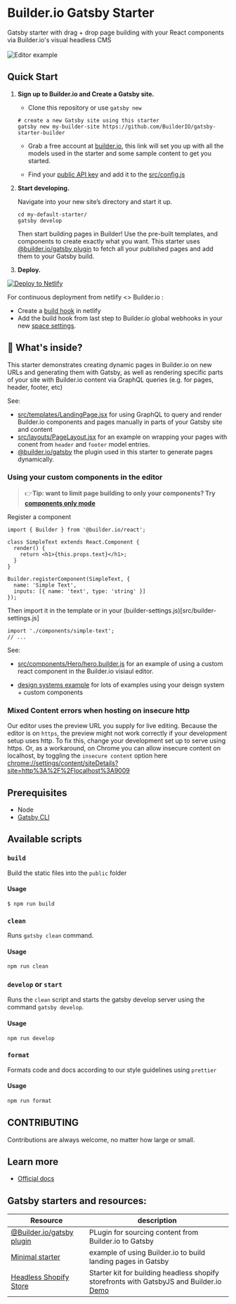 # Builder.io Gatsby Starter

Gatsby starter with drag + drop page building with your React components via Builder.io's visual headless CMS
<br />
<br />
<img src="https://imgur.com/HjBWIbv.gif" alt="Editor example" />

## Quick Start

1. **Sign up to Builder.io and Create a Gatsby site.**

   - Clone this repository or use `gatsby new`

   ```shell
   # create a new Gatsby site using this starter
   gatsby new my-builder-site https://github.com/BuilderIO/gatsby-starter-builder
   ```

   - Grab a free account at [builder.io](https://builder.io/fork-sample-org), this link will set you up with all the models used in the starter and some sample content to get you started.

   - Find your [public API key](https://builder.io/account/organization) and add it to the [src/config.js](src/config.js)

2. **Start developing.**

   Navigate into your new site’s directory and start it up.

   ```shell
   cd my-default-starter/
   gatsby develop
   ```

   Then start building pages in Builder! Use the pre-built templates, and components to create exactly what you want. This starter uses [@builder.io/gatsby plugin](https://github.com/BuilderIO/builder/tree/master/packages/gatsby) to fetch all your published pages and add them to your Gatsby build.

3. **Deploy.**

[![Deploy to Netlify](https://www.netlify.com/img/deploy/button.svg)](https://app.netlify.com/start/deploy?repository=https://github.com/BuilderIO/gatsby-starter-builder)

For continuous deployment from netlify <> Builder.io :

- Create a [build hook](https://docs.netlify.com/configure-builds/build-hooks/) in netlify
- Add the build hook from last step to Builder.io global webhooks in your new [space settings](https://builder.io/account/space).

## 🧐 What's inside?

This starter demonstrates creating dynamic pages in Builder.io on new URLs and generating them with Gatsby, as well as rendering specific parts of your site with Builder.io content via GraphQL queries (e.g. for pages, header, footer, etc)

See:

- [src/templates/LandingPage.jsx](src/templates/LandingPage.jsx) for using GraphQL to query and render Builder.io components and pages manually in parts of your Gatsby site and content
- [src/layouts/PageLayout.jsx](src/layouts/PageLayout.jsx) for an example on wrapping your pages with conent from `header` and `footer` model entries.
- [@builder.io/gatsby](https://github.com/builderio/builder/tree/master/packages/gatsby) the plugin used in this starter to generate pages dynamically.

### Using your custom components in the editor

> 👉**Tip: want to limit page building to only your components? Try [components only mode](https://builder.io/c/docs/guides/components-only-mode)**

Register a component

```tsx
import { Builder } from '@builder.io/react';

class SimpleText extends React.Component {
  render() {
    return <h1>{this.props.text}</h1>;
  }
}

Builder.registerComponent(SimpleText, {
  name: 'Simple Text',
  inputs: [{ name: 'text', type: 'string' }]
});
```

Then import it in the template or in your (builder-settings.js)[src/builder-settings.js]

```tsx
import './components/simple-text';
// ...
```

See:

- [src/components/Hero/hero.builder.js](src/components/Hero/hero.builder.js) for an example of using a custom react component in the Builder.io visiaul editor.

- [design systems example](https://github.com/BuilderIO/builder/tree/master/examples/react-design-system) for lots of examples using your deisgn system + custom components

### Mixed Content errors when hosting on insecure http

Our editor uses the preview URL you supply for live editing. Because the editor is on `https`, the preview might not work correctly if your development setup uses http. To fix this, change your development set up to serve using https. Or, as a workaround, on Chrome you can allow insecure content on localhost, by toggling the `insecure content` option here [chrome://settings/content/siteDetails?site=http%3A%2F%2Flocalhost%3A9009](chrome://settings/content/siteDetails?site=http%3A%2F%2Flocalhost%3A8000)

## Prerequisites

- Node
- [Gatsby CLI](https://www.gatsbyjs.org/docs/)

## Available scripts

### `build`

Build the static files into the `public` folder

#### Usage

```sh
$ npm run build
```

### `clean`

Runs `gatsby clean` command.

#### Usage

```sh
npm run clean
```

### `develop` or `start`

Runs the `clean` script and starts the gatsby develop server using the command `gatsby develop`.

#### Usage

```sh
npm run develop
```

### `format`

Formats code and docs according to our style guidelines using `prettier`

#### Usage

```sh
npm run format
```

## CONTRIBUTING

Contributions are always welcome, no matter how large or small.

## Learn more

- [Official docs](https://www.builder.io/c/docs/getting-started)

## Gatsby starters and resources:

| Resource                                                                                            | description                                                                                                                                 |
| --------------------------------------------------------------------------------------------------- | ------------------------------------------------------------------------------------------------------------------------------------------- |
| [@Builder.io/gatsby plugin](https://github.com/BuilderIO/builder/tree/master/packages/gatsby)       | PLugin for sourcing content from Builder.io to Gatsby                                                                                       |
| [Minimal starter](https://github.com/BuilderIO/builder/tree/master/examples/gatsby-minimal-starter) | example of using Builder.io to build landing pages in Gatsby                                                                                |
| [Headless Shopify Store](https://github.com/BuilderIO/gatsby-builder-shopify)                       | Starter kit for building headless shopify storefronts with GatsbyJS and Builder.io [Demo](https://builder-shopify-starter.firebaseapp.com/) |

